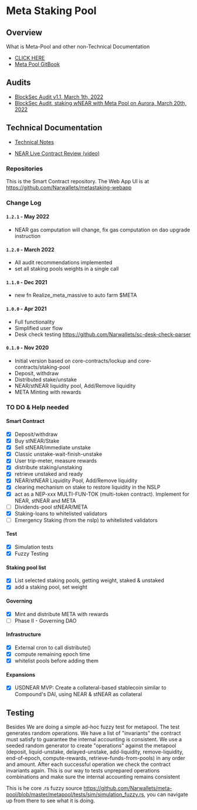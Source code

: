 # Meta Staking Pool

## Overview
What is Meta-Pool and other non-Technical Documentation

* [CLICK HERE](https://narwallets.github.io/meta-pool/)
* [Meta Pool GitBook](https://metapool.gitbook.io/master/)

## Audits
* [BlockSec Audit v1.1, March 1th, 2022](https://www.metapool.app/MetaPool_BlockSec_Audit_signed_v1.1.pdf)
* [BlockSec Audit, staking wNEAR with Meta Pool on Aurora, March 20th, 2022](https://370551154-files.gitbook.io/~/files/v0/b/gitbook-x-prod.appspot.com/o/spaces%2F-MkhZe3MGAhTcvTLTzJF-887967055%2Fuploads%2FXE1zBF4pyaWCoR1zlKwW%2Fmain_signed.pdf?alt=media&token=5068e60d-2905-4d4f-a1cb-9d5fa4c607a3)

## Technical Documentation
* [Technical Notes](https://narwallets.github.io/meta-pool/technical-notes)

* [NEAR Live Contract Review (video)](https://www.youtube.com/watch?v=4gB-6yoas74)
### Repositories 

This is the Smart Contract repository. The Web App UI is at https://github.com/Narwallets/metastaking-webapp

### Change Log

#### `1.2.1` - May 2022

- NEAR gas computation will change, fix gas computation on dao upgrade instruction

#### `1.2.0` - March 2022

- All audit recommendations implemented
- set all staking pools weights in a single call


#### `1.1.0` - Dec 2021
- new fn Realize_meta_massive to auto farm $META


#### `1.0.0` - Apr 2021

- Full functionality
- Simplified user flow 
- Desk check testing https://github.com/Narwallets/sc-desk-check-parser

#### `0.1.0` - Nov 2020

- Initial version based on core-contracts/lockup and core-contracts/staking-pool
- Deposit, withdraw
- Distributed stake/unstake
- NEAR/stNEAR liquidity pool, Add/Remove liquidity
- META Minting with rewards

### TO DO & Help needed


#### Smart Contract  
 - [x] Deposit/withdraw
 - [x] Buy stNEAR/Stake
 - [x] Sell stNEAR/immediate unstake
 - [x] Classic unstake-wait-finish-unstake
 - [x] User trip-meter, measure rewards
 - [x] distribute staking/unstaking
 - [x] retrieve unstaked and ready
 - [x] NEAR/stNEAR Liquidity Pool, Add/Remove liquidity
 - [x] clearing mechanism on stake to restore liquidity in the NSLP
 - [x] act as a NEP-xxx MULTI-FUN-TOK (multi-token contract). Implement for NEAR, stNEAR and META
 - [ ] Dividends-pool stNEAR/META
 - [x] Staking-loans to whitelisted validators
 - [ ] Emergency Staking (from the nslp) to whitelisted validators

#### Test
 - [x] Simulation tests
 - [x] Fuzzy Testing

#### Staking pool list
 - [x] List selected staking pools, getting weight, staked & unstaked
 - [x] add a staking pool, set weight

#### Governing
 - [x] Mint and distribute META with rewards
 - [ ] Phase II - Governing DAO

#### Infrastructure
- [x] External cron to call distribute()
- [x] compute remaining epoch time
- [x] whitelist pools before adding them

#### Expansions

- [x] USDNEAR MVP: Create a collateral-based stablecoin similar to Compound's DAI, using NEAR & stNEAR as collateral


## Testing

Besides We are doing a simple ad-hoc fuzzy test for metapool.
The test generates random operations. We have a list of "invariants" the contract must satisfy to guarantee the internal accounting is consistent. We use a seeded random generator to create "operations" against the metapool (deposit, liquid-unstake, delayed-unstake, add-liquidity, remove-liquidity, end-of-epoch, compute-rewards, retrieve-funds-from-pools) in any order and amount. After each successful operation we check the contract invariants again. This is our way to tests unprepared operations combinations and make sure the internal accounting remains consistent

This is he core .rs fuzzy source https://github.com/Narwallets/meta-pool/blob/master/metapool/tests/sim/simulation_fuzzy.rs, you can navigate up from there to see what it is doing.
